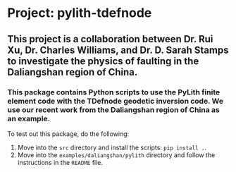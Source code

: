 # Project: pylith-tdefnode
## This project is a collaboration between Dr. Rui Xu, Dr. Charles Williams, and Dr. D. Sarah Stamps to investigate the physics of faulting in the Daliangshan region of China.
### This package contains Python scripts to use the PyLith finite element code with the TDefnode geodetic inversion code. We use our recent work from the Daliangshan region of China as an example.

To test out this package, do the following:
1.  Move into the `src` directory and install the scripts: `pip install .`.
2.  Move into the `examples/daliangshan/pylith` directory and follow the instructions in the `README` file.

